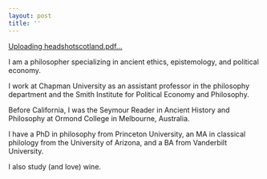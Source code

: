 ```yaml
---
layout: post
title: ''
---
```

[Uploading headshotscotland.pdf…]()

I am a philosopher specializing in ancient ethics, epistemology, and political economy. 

I work at Chapman University as an assistant professor in the philosophy department and the Smith Institute for Political Economy and Philosophy. 

Before California, I was the Seymour Reader in Ancient History and Philosophy at Ormond College in Melbourne, Australia. 

I have a PhD in philosophy from Princeton University, an MA in classical philology from the University of Arizona, and a BA from Vanderbilt University.

I also study (and love) wine. 

